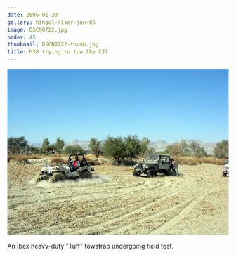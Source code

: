 ```yaml
---
date: 2006-01-30
gallery: hingol-river-jan-06
image: DSCN0722.jpg
order: 45
thumbnail: DSCN0722-thumb.jpg
title: M38 trying to tow the CJ7
---
```


![M38 trying to tow the CJ7](./DSCN0722.jpg)

An Ibex heavy-duty "Tuff" towstrap undergoing field test.